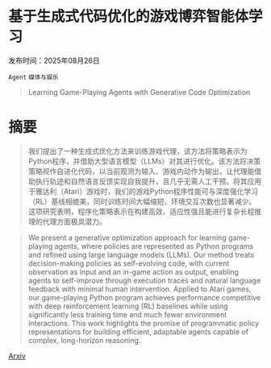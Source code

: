 # 基于生成式代码优化的游戏博弈智能体学习

发布时间：2025年08月26日

`Agent` `媒体与娱乐`

> Learning Game-Playing Agents with Generative Code Optimization

# 摘要

> 我们提出了一种生成式优化方法来训练游戏代理，该方法将策略表示为Python程序，并借助大型语言模型（LLMs）对其进行优化。该方法将决策策略视作自进化代码，以当前观测为输入、游戏内动作为输出，让代理能借助执行轨迹和自然语言反馈实现自我提升，且几乎无需人工干预。将其应用于雅达利（Atari）游戏时，我们的游戏Python程序性能可与深度强化学习（RL）基线相媲美，同时训练时间大幅缩短，环境交互次数也显著减少。这项研究表明，程序化策略表示在构建高效、适应性强且能进行复杂长程推理的代理方面极具潜力。

> We present a generative optimization approach for learning game-playing agents, where policies are represented as Python programs and refined using large language models (LLMs). Our method treats decision-making policies as self-evolving code, with current observation as input and an in-game action as output, enabling agents to self-improve through execution traces and natural language feedback with minimal human intervention. Applied to Atari games, our game-playing Python program achieves performance competitive with deep reinforcement learning (RL) baselines while using significantly less training time and much fewer environment interactions. This work highlights the promise of programmatic policy representations for building efficient, adaptable agents capable of complex, long-horizon reasoning.

[Arxiv](https://arxiv.org/abs/2508.19506)